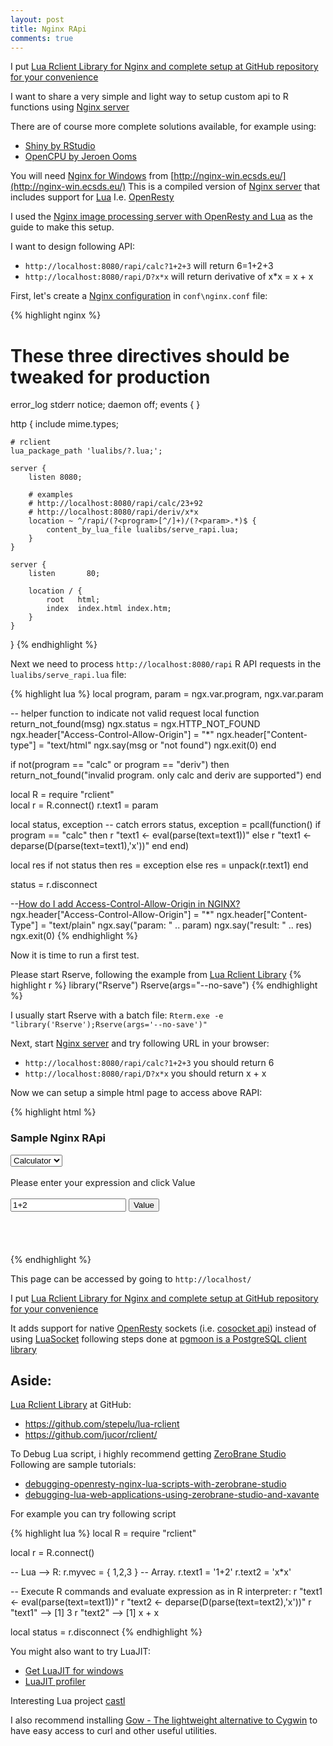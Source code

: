 ```yaml
---
layout: post
title: Nginx RApi
comments: true
---
```


I put [Lua Rclient Library for Nginx and complete setup at GitHub repository for your convenience](https://github.com/systematicinvestor/lua-rclient/blob/master/nginx.zip)


I want to share a very simple and light way to setup custom api to R functions using [Nginx server](http://wiki.nginx.org/Main)

There are of course more complete solutions available, for example using:

* [Shiny by RStudio](http://shiny.rstudio.com/)
* [OpenCPU by Jeroen Ooms](https://www.opencpu.org/)


You will need [Nginx for Windows](http://nginx-win.ecsds.eu/) from [http://nginx-win.ecsds.eu/](http://nginx-win.ecsds.eu/)
This is a compiled version of [Nginx server](http://wiki.nginx.org/Main) that includes support for [Lua](http://wiki.nginx.org/HttpLuaModule)
I.e. [OpenResty](http://openresty.org/)

I used the [Nginx image processing server with OpenResty and Lua](http://leafo.net/posts/creating_an_image_server.html)
as the guide to make this setup.

I want to design following API:

* `http://localhost:8080/rapi/calc?1+2+3` will return 6=1+2+3
* `http://localhost:8080/rapi/D?x*x` will return derivative of x*x = x + x 


First, let's create a [Nginx configuration](http://wiki.nginx.org/Main) in `conf\nginx.conf` file:

{% highlight nginx %}
# These three directives should be tweaked for production
error_log stderr notice;
daemon off;
events { }

http {
	include       mime.types; 

	# rclient
	lua_package_path 'lualibs/?.lua;'; 

	server {
		listen 8080;

		# examples
		# http://localhost:8080/rapi/calc/23+92
		# http://localhost:8080/rapi/deriv/x*x    
		location ~ ^/rapi/(?<program>[^/]+)/(?<param>.*)$ {
			content_by_lua_file lualibs/serve_rapi.lua;
		}
	}

	server {
		listen       80;

		location / {
			root   html;
			index  index.html index.htm;		
		}
	}
}
{% endhighlight %}

Next we need to process `http://localhost:8080/rapi` R API requests in the `lualibs/serve_rapi.lua` file:

{% highlight lua %}
local program, param =
ngx.var.program, ngx.var.param

-- helper function to indicate not valid request
local function return_not_found(msg)
  ngx.status = ngx.HTTP_NOT_FOUND
  ngx.header["Access-Control-Allow-Origin"] = "*"
  ngx.header["Content-type"] = "text/html"
  ngx.say(msg or "not found")
  ngx.exit(0)
end

if not(program == "calc" or program == "deriv") then
  return_not_found("invalid program. only calc and deriv are supported")
end

local R = require "rclient"  
local r = R.connect()
r.text1 = param

local status, exception
-- catch errors
status, exception = pcall(function() 
  if program == "calc" then
  	r "text1 <- eval(parse(text=text1))"
  else
  	r "text1 <- deparse(D(parse(text=text1),'x'))"
  end
end)


local res
if not status then
	res  = exception
else
	res  = unpack(r.text1)
end

status = r.disconnect

--[How do I add Access-Control-Allow-Origin in NGINX?](http://serverfault.com/questions/162429/how-do-i-add-access-control-allow-origin-in-nginx)
ngx.header["Access-Control-Allow-Origin"] = "*"
ngx.header["Content-Type"] = "text/plain"
ngx.say("param: " .. param)
ngx.say("result: " .. res)
ngx.exit(0)
{% endhighlight %}

Now it is time to run a first test. 

Please start Rserve, following the example from [Lua Rclient Library](http://www.scilua.org/rclient.html)
{% highlight r %}
library("Rserve")
Rserve(args="--no-save")
{% endhighlight %}

I usually start Rserve with a batch file:
`Rterm.exe -e "library('Rserve');Rserve(args='--no-save')"`

Next, start [Nginx server](http://wiki.nginx.org/Main) and try following URL in your browser:

* `http://localhost:8080/rapi/calc?1+2+3` you should return 6
* `http://localhost:8080/rapi/D?x*x` you should return x + x

Now we can setup a simple html page to access above RAPI:

{% highlight html %}
<html>
<head>
<meta content="text/html;charset=utf-8" http-equiv="Content-Type">
<script type="text/javascript" src="jquery-1.11.2.min.js"></script>
</head>
<body>
<h3>Sample Nginx RApi</h3>
<div id="input">
    <select id="operation">
        <option value="calc">Calculator</option>
        <option value="deriv">Derivative</option>
    </select> 
    <br><br>
    <span>Please enter your expression and click Value</span>
    <br><br>
    <input id="expression" type="text" value="1+2" onkeydown="if (event.keyCode == 13) doValue()" />
    <button id="valueBtn" onclick="doValue()">Value</button>
</div>
<br><br>
<div id="output"></div>
  
<script type="text/javascript">
function doValue() {
    var url = "http://localhost:8080/rapi/" + $("#operation").val() + "/" + $("#expression").val();
    $.get(url, function (data) {
        //[How do I replace all line breaks in a string with <br /> tags?](http://stackoverflow.com/questions/784539/how-do-i-replace-all-line-breaks-in-a-string-with-br-tags)
        $("#output").html(data.replace(/(?:\r\n|\r|\n)/g, '<br />'));
    });
}
</script> 
<br>
<br>
</body>
</html>
{% endhighlight %}

This page can be accessed by going to `http://localhost/`

I put [Lua Rclient Library for Nginx and complete setup at GitHub repository for your convenience](https://github.com/systematicinvestor/lua-rclient/blob/master/nginx.zip)

It adds support for native [OpenResty](http://openresty.org/) sockets (i.e. 
[cosocket api](http://wiki.nginx.org/HttpLuaModule#ngx.socket.tcp))
instead of using [LuaSocket](http://w3.impa.br/%7Ediego/software/luasocket/)
following steps done at [pgmoon is a PostgreSQL client library](https://github.com/leafo/pgmoon)










Aside:
---

[Lua Rclient Library](http://www.scilua.org/rclient.html) at GitHub:

* https://github.com/stepelu/lua-rclient
* https://github.com/jucor/rclient/
	

To Debug Lua script, i highly recommend getting [ZeroBrane Studio](http://studio.zerobrane.com/)
Following are sample tutorials:

* [debugging-openresty-nginx-lua-scripts-with-zerobrane-studio](http://notebook.kulchenko.com/zerobrane/debugging-openresty-nginx-lua-scripts-with-zerobrane-studio)
* [debugging-lua-web-applications-using-zerobrane-studio-and-xavante](http://www.juliengilli.com/2013/01/03/debugging-lua-web-applications-using-zerobrane-studio-and-xavante/)



For example you can try following script

{% highlight lua %}
local R = require "rclient"
  
local r = R.connect()
  
-- Lua --> R:
r.myvec  = { 1,2,3 } -- Array.
r.text1 = '1+2'
r.text2 = 'x*x'
  
-- Execute R commands and evaluate expression as in R interpreter:
r "text1 <- eval(parse(text=text1))"
r "text2 <- deparse(D(parse(text=text2),'x'))"
r "text1" --> [1] 3
r "text2" --> [1] x + x

local status = r.disconnect
{% endhighlight %}


You might also want to try LuaJIT:

* [Get LuaJIT for windows](http://www.scilua.org/get.html)
* [LuaJIT profiler](http://www.freelists.org/post/luajit/LuaJIT-21-Profiler-released)


Interesting Lua project [castl](http://java-hackers.com/p/PaulBernier/castl)

I also recommend installing [Gow - The lightweight alternative to Cygwin](https://github.com/bmatzelle/gow/wiki)
to have easy access to curl and other useful utilities.
